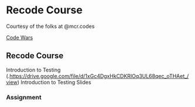 # Recode Course

Courtesy of the folks at @mcr.codes 

[Code Wars](./codewars.md)

## Recode Course

Introduction to Testing (.https://drive.google.com/file/d/1xGc4DgxHkCDKRIOq3UL68qec_oTHAet_/view)
Introduction to Testing Slides 

### Assignment 
